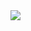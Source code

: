 
<img src='https://github.com/1587315093/1587315093/assets/77056991/f09a53b5-65be-4960-80e0-5088f333ac92' />


<!-- (https://github.com/1587315093/1587315093/assets/77056991/a7b3dd83-d86d-44b0-81f1-6de8f25fac1d)  -->
<!-- (https://github.com/1587315093/1587315093/assets/77056991/f09a53b5-65be-4960-80e0-5088f333ac92) -->
<!-- (https://github.com/1587315093/1587315093/assets/77056991/a7b3dd83-d86d-44b0-81f1-6de8f25fac1d)  -->
<!-- 
<div>
   <img align="center" src="https://github-readme-stats.vercel.app/api?username=1587315093&count_private=true&show_icons=true&hide_title=true&theme=dark&include_all_commits=true&bg_color=0,80B1C1,0D86AE&text_color=E7EFF0&icon_color=19CAE2">
  <img align="center" src="https://github-readme-stats.vercel.app/api/top-langs/?username=1587315093&theme=dark&layout=compact&show_icons=true&bg_color=0,80B1C1,0D86AE&icon_color=19CAE2&text_color=E7EFF0">
</div> 
-->
